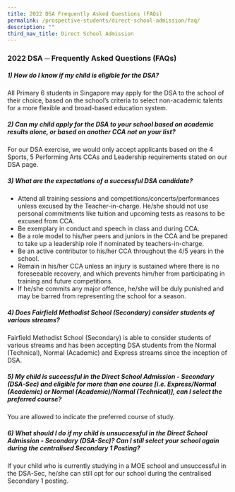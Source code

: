 ```yaml
---
title: 2022 DSA Frequently Asked Questions (FAQs)
permalink: /prospective-students/direct-school-admission/faq/
description: ""
third_nav_title: Direct School Admission
---
```

### 2022 DSA ─ Frequently Asked Questions (FAQs)

  

##### 1) How do I know if my child is eligible for the DSA?

All Primary 6 students in Singapore may apply for the DSA to the school of their choice, based on the school’s criteria to select non-academic talents for a more flexible and broad-based education system.

  

##### 2) Can my child apply for the DSA to your school based on academic results alone, or based on another CCA not on your list?

For our DSA exercise, we would only accept applicants based on the 4 Sports, 5 Performing Arts CCAs and Leadership requirements stated on our DSA page.

  

##### 3) What are the expectations of a successful DSA candidate?

*   Attend all training sessions and competitions/concerts/performances unless excused by the Teacher-in-charge. He/she should not use personal commitments like tuition and upcoming tests as reasons to be excused from CCA.
*   Be exemplary in conduct and speech in class and during CCA.
*   Be a role model to his/her peers and juniors in the CCA and be prepared to take up a leadership role if nominated by teachers-in-charge.
*   Be an active contributor to his/her CCA throughout the 4/5 years in the school.
*   Remain in his/her CCA unless an injury is sustained where there is no foreseeable recovery, and which prevents him/her from participating in training and future competitions.
*   If he/she commits any major offence, he/she will be duly punished and may be barred from representing the school for a season.

  

##### 4) Does Fairfield Methodist School (Secondary) consider students of various streams?

Fairfield Methodist School (Secondary) is able to consider students of various streams and has been accepting DSA students from the Normal (Technical), Normal (Academic) and Express streams since the inception of DSA.  

  

##### 5) My child is successful in the Direct School Admission - Secondary (DSA-Sec) and eligible for more than one course \[i.e. Express/Normal (Academic) or Normal (Academic)/Normal (Technical)\], can I select the preferred course?

You are allowed to indicate the preferred course of study.

  

##### 6) What should I do if my child is unsuccessful in the Direct School Admission - Secondary (DSA-Sec)? Can I still select your school again during the centralised Secondary 1 Posting?

If your child who is currently studying in a MOE school and unsuccessful in the DSA-Sec, he/she can still opt for our school during the centralised Secondary 1 posting.